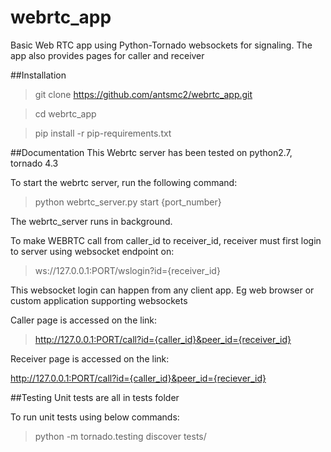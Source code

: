 # webrtc_app
Basic Web RTC app using Python-Tornado websockets for signaling.
The app also provides pages for caller and receiver

##Installation
>git clone https://github.com/antsmc2/webrtc_app.git

>cd webrtc_app

>pip install -r pip-requirements.txt

##Documentation
This Webrtc server has been tested on python2.7, tornado 4.3

To start the webrtc server, run the following command:

>python webrtc_server.py start {port_number}

The webrtc_server runs in background.

To make WEBRTC call from caller_id to receiver_id, receiver must first login to server using websocket endpoint on:

>ws://127.0.0.1:PORT/wslogin?id={receiver_id}

This websocket login can happen from any client app. Eg web browser or custom application supporting websockets

Caller page is accessed on the link:

 >http://127.0.0.1:PORT/call?id={caller_id}&peer_id={receiver_id}

Receiver page is accessed on the link:

 http://127.0.0.1:PORT/call?id={caller_id}&peer_id={reciever_id}


##Testing
Unit tests are all in tests folder

To run unit tests using below commands:

>python -m tornado.testing discover tests/


